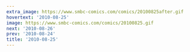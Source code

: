 ```yaml
---
extra_image: https://www.smbc-comics.com/comics/20100825after.gif
hovertext: '2010-08-25'
image: https://www.smbc-comics.com/comics/20100825.gif
next: '2010-08-26'
prev: '2010-08-24'
title: '2010-08-25'
---
```

